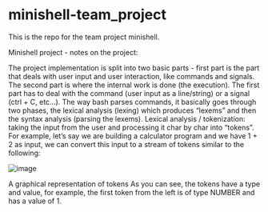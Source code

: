 # minishell-team_project
This is the repo for the team project minishell.



Minishell project - notes on the project:

The project implementation is split into two basic parts -  first part is the part that deals with user input and user interaction, like commands and signals. 
The second part is where the internal work is done (the execution).
The first part has to deal with the command (user input as a line/string) or a signal (ctrl + C, etc…).
The way bash parses commands, it basically goes through two phases, the lexical analysis (lexing) which produces “lexems” and then the syntax analysis (parsing the lexems).
Lexical analysis / tokenization: taking the input from the user and processing it char by char into “tokens”.
For example, let’s say we are building a calculator program and we have 1 + 2 as input, we can convert this input to a stream of tokens similar to the following:

![image](https://github.com/Nikolova-Lilia/minishell-team_project/assets/147531481/f8f0c3f8-2283-40eb-89e6-80e386d8e7fe)

A graphical representation of tokens
As you can see, the tokens have a type and value, for example, the first token from the left is of type NUMBER and has a value of 1.
